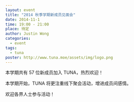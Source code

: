 ```yaml
---
layout: event
title: "2014 秋季学期新成员见面会"
date: 2014-11-1
time: 19:00 - 21:00
place: 待定
author: Justin Wong
categories:
  - event
tags:
  - tuna
poster: http://www.tuna.moe/assets/img/logo.png
---
```


本学期共有 57 位新成员加入 TUNA，热烈欢迎！

本学期开始，TUNA 将更注重线下聚会活动，增进成员间感情。

欢迎各界人士参与活动！
